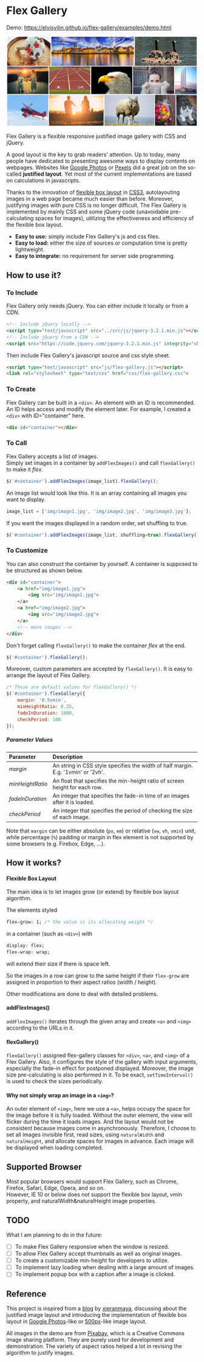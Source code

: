 # Flex Gallery

Demo: https://elvisyjlin.github.io/flex-gallery/examples/demo.html

[![Demo](examples/readme-img.png "Demo")](https://elvisyjlin.github.io/flex-gallery/examples/demo.html)

Flex Gallery is a flexible responsive justified image gallery with CSS and jQuery.

A good layout is the key to grab readers' attention. Up to today, 
many people have dedicated to presenting awesome ways to display contents on webpages.
Websites like [Google Photos](https://photos.google.com) or [Pexels](https://www.pexels.com/) 
did a great job on the so-called **justified layout**. 
Yet most of the current implementations are based on calculations in javascripts. 

Thanks to the innovation of 
[flexible box layout](https://developer.mozilla.org/en-US/docs/Web/CSS/CSS_Flexible_Box_Layout) 
in [CSS3](https://developer.mozilla.org/en-US/docs/Web/CSS/CSS3), 
autolayouting images in a web page became much easier than before.
Moreover, justifying images with pure CSS is no longer difficult.
The Flex Gallery is implemented by mainly CSS and some jQuery code (unavoidable pre-calculating spaces for images), 
utilizing the effectiveness and efficiency of the flexible box layout.

* **Easy to use:** simply include Flex Gallery's js and css files.
* **Easy to load:** either the size of sources or computation time is pretty lightweight.
* **Easy to integrate:** no requirement for server side programming.

## How to use it?

### To Include

Flex Gallery only needs jQuery. You can either include it locally or from a CDN.
```html
<!-- Include jQuery locally -->
<script type="text/javascript" src="../src/js/jquery-3.2.1.min.js"></script>
<!-- Include jQuery from a CDN -->
<script src="https://code.jquery.com/jquery-3.2.1.min.js" integrity="sha256-hwg4gsxgFZhOsEEamdOYGBf13FyQuiTwlAQgxVSNgt4=" crossorigin="anonymous">
```

Then include Flex Gallery's javascript source and css style sheet.
```html
<script type="text/javascript" src="js/flex-gallery.js"></script>
<link rel="stylesheet" type="text/css" href="css/flex-gallery.css">
```

### To Create

Flex Gallery can be built in a `<div>`. An element with an ID is recommended. 
An ID helps access and modify the element later. For example, I created a `<div>` with ID="container" here.
```html
<div id="container"></div>
```

### To Call

Flex Gallery accepts a list of images.  
Simply set images in a container by `addFlexImages()` and call `flexGallery()` to make it *flex*.
```javascript
$('#container').addFlexImages(image_list).flexGallery();
```

An image list would look like this. It is an array containing all images you want to display.
```javascript
image_list = ['img/image1.jpg', 'img/image2.jpg', 'img/image3.jpg'];
```

If you want the images displayed in a random order, set shuffling to true.
```javascript
$('#container').addFlexImages(image_list, shuffling=true).flexGallery();
```

### To Customize

You can also construct the container by yourself.
A container is supposed to be structured as shown below.
```html
<div id="container">
    <a href="img/image1.jpg">
        <img src="img/image1.jpg">
    </a>
    <a href="img/image2.jpg">
        <img src="img/image2.jpg">
    </a>
    <!-- more images -->
</div>
```

Don't forget calling `flexGallery()` to make the container *flex* at the end.
```javascript
$('#container').flexGallery();
```

Moreover, custom parameters are accepted by `flexGallery()`. It is easy to arrange the layout of Flex Gallery.
```javascript
/* These are default values for flexGallery() */
$('#container').flexGallery({
    margin: '0.5vmin', 
    minHeightRatio: 0.25, 
    fadeInDuration: 1000, 
    checkPeriod: 100
});
```

##### Parameter Values
Parameter         | Description
:---------------- | :----------------
*margin*          | An string in CSS style specifies the width of half margin. E.g. '1vmin' or '2vh'.
*minHeightRatio*  | An float that specifies the min-height ratio of screen height for each row.
*fadeInDuration*  | An integer that specifies the fade-in time of an images after it is loaded.
*checkPeriod*     | An integer that specifies the period of checking the size of each image.

Note that `margin` can be either absolute (`px`, `em`) or relative (`vw`, `vh`, `vmin`) unit, 
while percentage (`%`) padding or margin in flex element is not supported by some browsers (e.g. Firebox, Edge, ...).

## How it works?

#### Flexible Box Layout

The main idea is to let images grow (or extend) by flexible box layout algorithm.

The elements styled
```css
flex-grow: 1; /* the value is its allocating weight */
```
in a container (such as `<div>`) with
```css
display: flex;
flex-wrap: wrap;
```
will extend their size if there is space left.

So the images in a row can grow to the same height if their `flex-grow` are assigned in proportion to their aspect ratios (width / height).

Other modifications are done to deal with detailed problems.

#### addFlexImages()

`addFlexImages()` iterates through the given array and create `<a>` and `<img>` according to the URLs in it.

#### flexGallery()

`flexGallery()` assigned flex-gallery classes for `<div>`, `<a>`, and `<img>` of a Flex Gallery. 
Also, it configures the style of the gallery with input arguments, 
especially the fade-in effect for postponed displayed. Moreover, 
the image size pre-calculating is also performed in it. To be exact, 
`setTimeInterval()` is used to check the sizes periodically.

#### Why not simply wrap an image in a `<img>`?

An outer element of `<img>`, here we use a `<a>`, helps occupy the space for the image before it is fully loaded.
Without the outer element, the view will flicker during the time it loads images.
And the layout would not be consistent because images come in asynchronously.
Therefore, I choose to set all images invisible first, read sizes, using `naturalWidth` and `naturalHeight`, 
and allocate spaces for images in advance. Each image will be displayed when loading completed.

## Supported Browser

Most popular browsers would support Flex Gallery, such as Chrome, Firefox, Safari, Edge, Opera, and so on.  
However, IE 10 or below does not support the flexible box layout, vmin property, and naturalWidth&naturalHeight image properties.

## TODO

What I am planning to do in the future:  
- [ ] To make Flex Gallery responsive when the window is resized.
- [ ] To allow Flex Gallery accept thumbnails as well as original images. 
- [ ] To create a customizable min-height for developers to utilize.
- [ ] To implement lazy loading when dealing with a large amount of images.
- [ ] To implement popup box with a caption after a image is clicked.

## Reference

This project is inspired from a [blog](https://github.com/xieranmaya/blog/issues/4) by [xieranmaya](https://github.com/xieranmaya), 
discussing about the justified image layout and introducing the implementation of flexible box layout in 
[Google Photos](https://photos.google.com)-like or [500px](https://500px.com/)-like image layout.

All images in the demo are from [Pixabay](https://pixabay.com/), which is a Creative Commons image sharing platform. 
They are purely used for development and demonstration. 
The variety of aspect ratios helped a lot in revising the algorithm to justify images.
